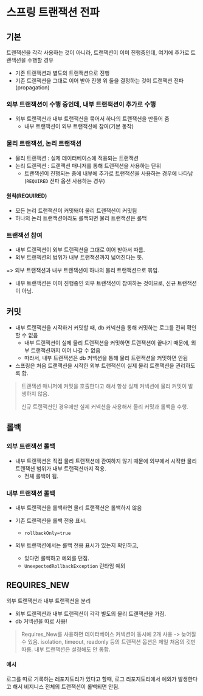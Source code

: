 # 스프링 트랜잭션 전파

## 기본
트랜잭션을 각각 사용하는 것이 아니라, 트랜잭션이 이미 진행중인데, 여기에 추가로 트랜잭션을 수행할 경우
- 기존 트랜잭션과 별도의 트랜잭션으로 진행
- 기존 트랜잭션을 그대로 이어 받아 진행
위 둘을 결정하는 것이 트랜잭션 전파(propagation)

### 외부 트랜잭션이 수행 중인데, 내부 트랜잭션이 추가로 수행
- 외부 트랜잭션과 내부 트랜잭션을 묶어서 하나의 트랜잭션을 만들어 줌
  - 내부 트랜잭션이 외부 트랜잭션에 참여(기본 동작)
### 물리 트랜잭션, 논리 트랜잭션
- 물리 트랜잭션 : 실제 데이터베이스에 적용되는 트랜잭션
- 논리 트랜잭션 : 트랜잭션 매니저를 통해 트랜잭션을 사용하는 단위
    - 트랜잭션이 진행되는 중에 내부에 추가로 트랜잭션을 사용하는 경우에 나타남(`REQUIRED` 전파 옵션 사용하는 경우)
#### 원칙(REQUIRED)
- 모든 논리 트랜잭션이 커밋돼야 물리 트랜잭션이 커밋됨
- 하나의 논리 트랜잭션이라도 롤백되면 물리 트랜잭션은 롤백

### 트랜잭션 참여

- 내부 트랜잭션이 외부 트랜잭션을 그대로 이어 받아서 따름.
- 외부 트랜젝션의 범위가 내부 트랜잭션까지 넓어진다는 뜻.

=> 외부 트랜잭션과 내부 트랜잭션이 하나의 물리 트랜잭션으로 묶임.

- 내부 트랜잭션은 이미 진행중인 외부 트랜잭션이 참여하는 것이므로, 신규 트랜잭션이 아님.

## 커밋 
- 내부 트랜잭션을 시작하거 커밋할 때, db 커넥션을 통해 커밋하는 로그를 전혀 확인할 수 없음
  - 내부 트랜잭션이 실제 물리 트랜잭션을 커밋하면 트랜잭션이 끝나기 때문에, 외부 트랜잭션까지 이어 나갈 수 없음
  - 따라서, 내부 트랜잭션은 db 커넥션을 통해 물리 트랜잭션을 커밋하면 안됨
- 스프링은 처음 트랜잭션을 시작한 외부 트랜잭션이 실제 물리 트랜잭션을 관리하도록 함.

> 트랜잭션 매니저에 커밋을 호출한다고 해서 항상 실제 커넥션에 물리 커밋이 발생하지 않음.
>
> 신규 트랜잭션인 경우에만 실제 커넥션을 사용해서 물리 커밋과 롤백을 수행.

## 롤백
### 외부 트랜잭션 롤백

- 내부 트랜잭션은 직접 물리 트랜잭션에 관여하지 않기 때문에 외부에서 시작한 물리 트랜잭션 범위가 내부 트랜잭션까지 적용.
    - 전체 롤백이 됨.
### 내부 트랜잭션 롤백
- 내부 트랜잭션을 롤백하면 물리 트랜잭션은 롤백하지 않음
- 기존 트랜잭션을 롤백 전용 표시.
    - `rollbackOnly=true`

- 외부 트랜잭션에서는 롤백 전용 표시가 있는지 확인하고,
    -  있다면 롤백하고 예외를 던짐.
    - `UnexpectedRollbackException` 런타임 예외

## REQUIRES_NEW
외부 트랜잭션과 내부 트랜잭션을 분리
- 외부 트랜잭션과 내부 트랜잭션이 각각 별도의 물리 트랜잭션을 가짐.
- db 커넥션을 따로 사용!
> Requires_New를 사용하면 데이터베이스 커넥션이 동시에 2개 사용 -> 늦어질 수 있음.
> isolation, timeout, readonly 등의 트랜잭션 옵션은 제일 처음의 것만 따름. 내부 트랜잭션은 설정해도 안 통함.

#### 예시
로그를 따로 기록하는 레포지토리가 있다고 할때, 로그 리포지토리에서 예외가 발생한다고 해서 비지니스 전체의 트랜잭션이 롤백되면 안됨. 